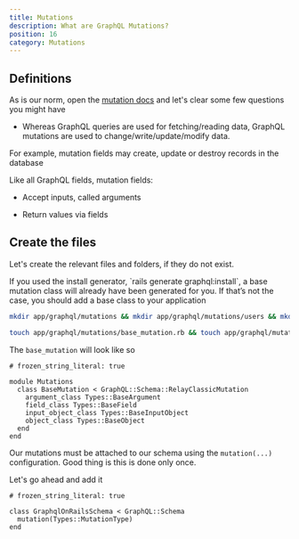 ```yaml
---
title: Mutations
description: What are GraphQL Mutations?
position: 16
category: Mutations
---
```


## Definitions

As is our norm, open the [mutation docs](https://graphql-ruby.org/mutations/mutation_root.html) and let's clear some few questions you might have

- Whereas GraphQL queries are used for fetching/reading data, GraphQL mutations are used to change/write/update/modify data.

For example, mutation fields may create, update or destroy records in the database

Like all GraphQL fields, mutation fields:

- Accept inputs, called arguments

- Return values via fields


## Create the files

Let's create the relevant files and folders, if they do not exist.

<alert>
If you used the install generator, `rails generate graphql:install`, a base mutation class will already have been generated for you. If that’s not the case, you should add a base class to your application
</alert>

```bash
mkdir app/graphql/mutations && mkdir app/graphql/mutations/users && mkdir spec/graphql/mutations && mkdir spec/graphql/mutations/users

touch app/graphql/mutations/base_mutation.rb && touch app/graphql/mutations/users/show.rb && spec/graphql/mutations/users/show_spec.rb
```

The `base_mutation` will look like so

```ruby[app/graphql/mutationss/base_mutation.rb]
# frozen_string_literal: true

module Mutations
  class BaseMutation < GraphQL::Schema::RelayClassicMutation
    argument_class Types::BaseArgument
    field_class Types::BaseField
    input_object_class Types::BaseInputObject
    object_class Types::BaseObject
  end
end
```

Our mutations must be attached to our schema using the `mutation(...)` configuration. Good thing is this is done only once.

Let's go ahead and add it


```ruby[app/graphql/graphql_on_rails_schema.rb]
# frozen_string_literal: true

class GraphqlOnRailsSchema < GraphQL::Schema
  mutation(Types::MutationType)
end
```
